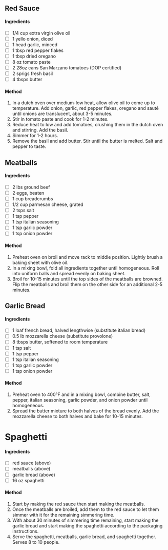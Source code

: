 ## Red Sauce

#### Ingredients

- [ ] 1/4 cup extra virgin olive oil
- [ ] 1 yello onion, diced
- [ ] 1 head garlic, minced
- [ ] 1 tbsp red pepper flakes
- [ ] 1 tbsp dried oregano
- [ ] 8 oz tomato paste
- [ ] 2 28oz cans San Marzano tomatoes (DOP certified)
- [ ] 2 sprigs fresh basil
- [ ] 4 tbsps butter

#### Method

1. In a dutch oven over medium-low heat, allow olive oil to come up to temperature. Add onion, garlic, red pepper flakes, oregano and sauté until onions are translucent, about 3-5 minutes.
2. Stir in tomato paste and cook for 1-2 minutes.
3. Reduce heat to low and add tomatoes, crushing them in the dutch oven and stirring. Add the basil.
4. Simmer for 1-2 hours.
5. Remove the basil and add butter. Stir until the butter is melted. Salt and pepper to taste.

<!-- TAG: meat -->
<!-- TAG: beef -->

## Meatballs

#### Ingredients

- [ ] 2 lbs ground beef
- [ ] 2 eggs, beaten
- [ ] 1 cup breadcrumbs
- [ ] 1/2 cup parmesan cheese, grated
- [ ] 2 tsps salt
- [ ] 1 tsp pepper
- [ ] 1 tsp italian seasoning
- [ ] 1 tsp garlic powder
- [ ] 1 tsp onion powder

#### Method

1. Preheat oven on broil and move rack to middle position. Lightly brush a baking sheet with olive oil.
2. In a mixing bowl, fold all ingredients together until homogeneous. Roll into uniform balls and spread evenly on baking sheet.
3. Broil for 10-15 minutes until the top sides of the meatballs are browned. Flip the meatballs and broil them on the other side for an additional 2-5 minutes.

<!-- TAG: bread -->

## Garlic Bread

#### Ingredients

- [ ] 1 loaf french bread, halved lengthwise (substitute italian bread)
- [ ] 0.5 lb mozzarella cheese (substitute provolone)
- [ ] 8 tbsps butter, softened to room temperature
- [ ] 1 tsp salt
- [ ] 1 tsp pepper
- [ ] 1 tsp italian seasoning
- [ ] 1 tsp garlic powder
- [ ] 1 tsp onion powder

#### Method

1. Preheat oven to 400°F and in a mixing bowl, combine butter, salt, pepper, italian seasoning, garlic powder, and onion powder until homogeneous.
2. Spread the butter mixture to both halves of the bread evenly. Add the mozzarella cheese to both halves and bake for 10-15 minutes.

<!-- TAG: dinner -->
<!-- TAG: pasta -->

# Spaghetti

#### Ingredients

- [ ] red sauce (above)
- [ ] meatballs (above)
- [ ] garlic bread (above)
- [ ] 16 oz spaghetti

#### Method

1. Start by making the red sauce then start making the meatballs.
2. Once the meatballs are broiled, add them to the red sauce to let them simmer with it for the remaining simmering time.
3. With about 30 minutes of simmering time remaining, start making the garlic bread and start making the spaghetti according to the packaging instructions.
4. Serve the spaghetti, meatballs, garlic bread, and spaghetti together. Serves 8 to 10 people.
